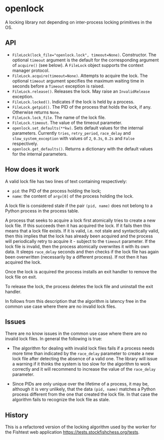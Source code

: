 # openlock

A locking library not depending on inter-process locking primitives in the OS.

## API

- `FileLock(lock_file="openlock.lock", timeout=None)`. Constructor. The optional `timeout` argument is the default for the corresponding argument of `acquire()` (see below). A `FileLock` object supports the context manager protocol.
- `FileLock.acquire(timeout=None)`. Attempts to acquire the lock. The optional `timeout` argument specifies the maximum waiting time in seconds before a `Timeout` exception is raised.
- `FileLock.release()`. Releases the lock. May raise an `InvalidRelease` exception.
- `FileLock.locked()`. Indicates if the lock is held by a process.
- `FileLock.getpid()`. The PID of the process that holds the lock, if any. Otherwise returns `None`.
- `FileLock.lock_file`. The name of the lock file.
- `FileLock.timeout`. The value of the timeout parameter.
- `openlock.set_defaults(**kw)`. Sets default values for the internal parameters. Currently `tries`, `retry_period`, `race_delay` and `slow_system_exception` with values of `2`, `0.3s`, `0.2s` and `False` respectively.
- `openlock.get_defaults()`. Returns a dictionary with the default values for the internal parameters.

## How does it work

A valid lock file has two lines of text containing respectively:

- `pid`: the PID of the process holding the lock;
- `name`: the content of `argv[0]` of the process holding the lock.

A lock file is considered stale if the pair `(pid, name)` does not belong to a Python process in the process table.

A process that seeks to acquire a lock first atomically tries to create a new lock file. If this succeeds then it has acquired the lock. If it fails then this means that a lock file exists. If it is valid, i.e. not stale and syntactically valid, then this implies that the lock has already been acquired and the process will periodically retry to acquire it - subject to the `timeout` parameter. If the lock file is invalid, then the process atomically overwrites it with its own data. It sleeps `race_delay` seconds and then checks if the lock file has again been overwritten (necessarily by a different process). If not then it has acquired the lock.

Once the lock is acquired the process installs an exit handler to remove the lock file on exit.

To release the lock, the process deletes the lock file and uninstall the exit handler.

In follows from this description that the algorithm is latency free in the common use case where there are no invalid lock files.

## Issues

There are no know issues in the common use case where there are no invalid lock files. In general the following is true:

- The algorithm for dealing with invalid lock files fails if a process needs more time than indicated by the `race_delay` parameter to create a new lock file after detecting the absence of a valid one. The library will issue a warning if it thinks the system is too slow for the algorithm to work correctly and it will recommend to increase the value of the `race_delay` parameter.

- Since PIDs are only unique over the lifetime of a process, it may be, although it is very unlikely, that the data `(pid, name)` matches a Python process different from the one that created the lock file. In that case the algorithm fails to recognize the lock file as stale.

## History

This is a refactored version of the locking algorithm used by the worker for the Fishtest web application <https://tests.stockfishchess.org/tests>.
